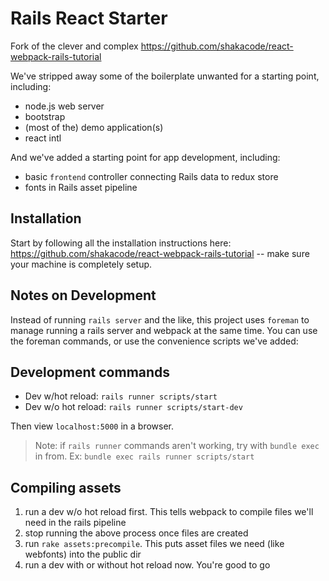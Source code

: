 
# Rails React Starter

Fork of the clever and complex https://github.com/shakacode/react-webpack-rails-tutorial

We've stripped away some of the boilerplate unwanted for a starting point, including:

- node.js web server
- bootstrap
- (most of the) demo application(s)
- react intl

And we've added a starting point for app development, including:

- basic `frontend` controller connecting Rails data to redux store
- fonts in Rails asset pipeline

## Installation

Start by following all the installation instructions here: https://github.com/shakacode/react-webpack-rails-tutorial
-- make sure your machine is completely setup.

## Notes on Development

Instead of running `rails server` and the like, this project uses `foreman` to manage running a rails server and webpack at the same time. You can use the foreman commands, or use the convenience scripts we've added:

## Development commands

- Dev w/hot reload: `rails runner scripts/start`
- Dev w/o hot reload: `rails runner scripts/start-dev`

Then view `localhost:5000` in a browser.

>Note: if `rails runner` commands aren't working, try with `bundle exec` in from. Ex: `bundle exec rails runner scripts/start`

## Compiling assets

1. run a dev w/o hot reload first. This tells webpack to compile files we'll need in the rails pipeline
2. stop running the above process once files are created
3. run `rake assets:precompile`. This puts asset files we need (like webfonts) into the public dir
4. run a dev with or without hot reload now. You're good to go
